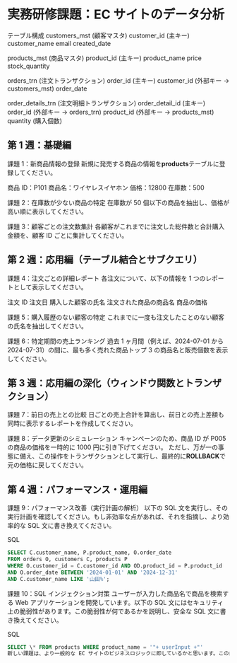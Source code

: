 # 実務研修課題：EC サイトのデータ分析

テーブル構成
customers_mst (顧客マスタ)
customer_id (主キー)
customer_name
email
created_date

products_mst (商品マスタ)
product_id (主キー)
product_name
price
stock_quantity

orders_trn (注文トランザクション)
order_id (主キー)
customer_id (外部キー → customers_mst)
order_date

order_details_trn (注文明細トランザクション)
order_detail_id (主キー)
order_id (外部キー → orders_trn)
product_id (外部キー → products_mst)
quantity (購入個数)

## 第 1 週：基礎編

課題 1：新商品情報の登録
新規に発売する商品の情報を**products**テーブルに登録してください。

商品 ID：P101
商品名：ワイヤレスイヤホン
価格：12800
在庫数：500

課題 2：在庫数が少ない商品の特定
在庫数が 50 個以下の商品を抽出し、価格が高い順に表示してください。

課題 3：顧客ごとの注文数集計
各顧客がこれまでに注文した総件数と合計購入金額を、顧客 ID ごとに集計してください。

## 第 2 週：応用編（テーブル結合とサブクエリ）

課題 4：注文ごとの詳細レポート
各注文について、以下の情報を 1 つのレポートとして表示してください。

注文 ID
注文日
購入した顧客の氏名
注文された商品の商品名
商品の価格

課題 5：購入履歴のない顧客の特定
これまでに一度も注文したことのない顧客の氏名を抽出してください。

課題 6：特定期間の売上ランキング
過去 1 ヶ月間（例えば、2024-07-01 から 2024-07-31）の間に、最も多く売れた商品トップ 3 の商品名と販売個数を表示してください。

## 第 3 週：応用編の深化（ウィンドウ関数とトランザクション）

課題 7：前日の売上との比較
日ごとの売上合計を算出し、前日との売上差額も同時に表示するレポートを作成してください。

課題 8：データ更新のシミュレーション
キャンペーンのため、商品 ID が P005 の商品の価格を一時的に 1000 円に引き下げてください。
ただし、万が一の事態に備え、この操作をトランザクションとして実行し、最終的に**ROLLBACK**で元の価格に戻してください。

## 第 4 週：パフォーマンス・運用編

課題 9：パフォーマンス改善（実行計画の解析）
以下の SQL 文を実行し、その実行計画を確認してください。もし非効率な点があれば、それを指摘し、より効率的な SQL 文に書き換えてください。

SQL

```SQL
SELECT C.customer_name, P.product_name, O.order_date
FROM orders O, customers C, products P
WHERE O.customer_id = C.customer_id AND OD.product_id = P.product_id
AND O.order_date BETWEEN '2024-01-01' AND '2024-12-31'
AND C.customer_name LIKE '山田%';
```

課題 10：SQL インジェクション対策
ユーザーが入力した商品名で商品を検索する Web アプリケーションを開発しています。以下の SQL 文にはセキュリティ上の脆弱性があります。この脆弱性が何であるかを説明し、安全な SQL 文に書き換えてください。

SQL

```SQL
SELECT \* FROM products WHERE product_name = '"+ userInput +"'
新しい課題は、より一般的な EC サイトのビジネスロジックに即しているかと思います。この内容であれば、より実践的な研修として役立つでしょう。
```
